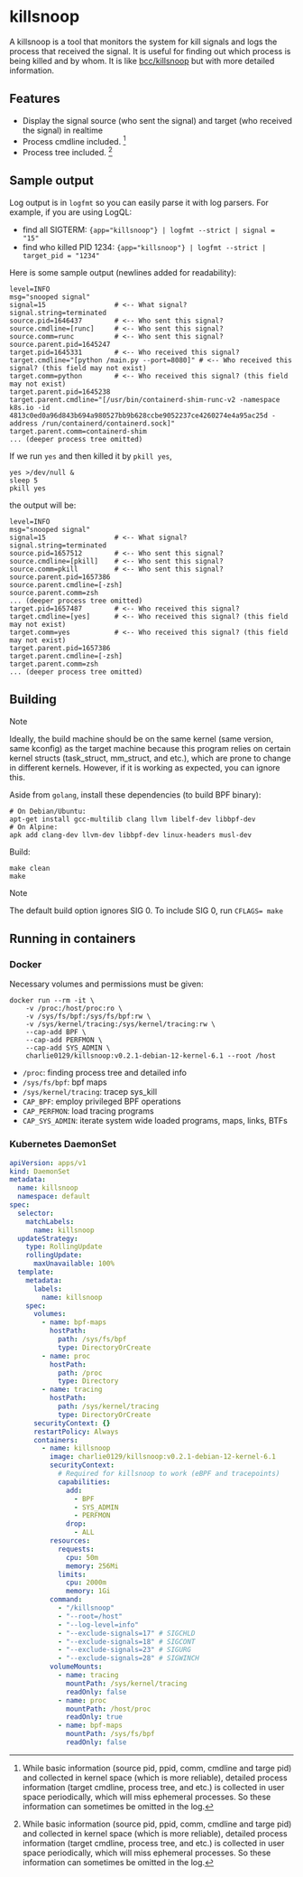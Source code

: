 # killsnoop

A killsnoop is a tool that monitors the system for kill signals and logs the process that received the signal. It is useful for finding out which process is being killed and by whom. It is like [bcc/killsnoop](https://github.com/iovisor/bcc/blob/master/tools/killsnoop.py) but with more detailed information.

## Features

- Display the signal source (who sent the signal) and target (who received the signal) in realtime
- Process cmdline included. [^1]
- Process tree included. [^1]

[^1]: While basic information (source pid, ppid, comm, cmdline and targe pid) and collected in kernel space (which is more reliable), detailed process information (target cmdline, process tree, and etc.) is collected in user space periodically, which will miss ephemeral processes. So these information can sometimes be omitted in the log.

## Sample output

Log output is in `logfmt` so you can easily parse it with log parsers. For example, if you are using LogQL:

- find all SIGTERM: `{app="killsnoop"} | logfmt --strict | signal = "15"`
- find who killed PID 1234: `{app="killsnoop"} | logfmt --strict | target_pid = "1234"`

Here is some sample output (newlines added for readability):

```
level=INFO
msg="snooped signal"
signal=15                 # <-- What signal?
signal.string=terminated
source.pid=1646437        # <-- Who sent this signal?
source.cmdline=[runc]     # <-- Who sent this signal?
source.comm=runc          # <-- Who sent this signal?
source.parent.pid=1645247
target.pid=1645331        # <-- Who received this signal?
target.cmdline="[python /main.py --port=8080]" # <-- Who received this signal? (this field may not exist)
target.comm=python        # <-- Who received this signal? (this field may not exist)
target.parent.pid=1645238
target.parent.cmdline="[/usr/bin/containerd-shim-runc-v2 -namespace k8s.io -id 4813c0ed0a96d843b694a980527bb9b628ccbe9052237ce4260274e4a95ac25d -address /run/containerd/containerd.sock]"
target.parent.comm=containerd-shim
... (deeper process tree omitted)
```

If we run `yes` and then killed it by `pkill yes`,

```
yes >/dev/null &
sleep 5
pkill yes
```

the output will be:

```
level=INFO
msg="snooped signal"
signal=15                 # <-- What signal?
signal.string=terminated
source.pid=1657512        # <-- Who sent this signal?
source.cmdline=[pkill]    # <-- Who sent this signal?
source.comm=pkill         # <-- Who sent this signal?
source.parent.pid=1657386
source.parent.cmdline=[-zsh]
source.parent.comm=zsh
... (deeper process tree omitted)
target.pid=1657487        # <-- Who received this signal?
target.cmdline=[yes]      # <-- Who received this signal? (this field may not exist)
target.comm=yes           # <-- Who received this signal? (this field may not exist)
target.parent.pid=1657386
target.parent.cmdline=[-zsh]
target.parent.comm=zsh
... (deeper process tree omitted)
```

## Building

> [!NOTE]
> Ideally, the build machine should be on the same kernel (same version, same kconfig) as the target machine because this program relies on certain kernel structs (task_struct, mm_struct, and etc.), which are prone to change in different kernels. However, if it is working as expected, you can ignore this.

Aside from `golang`, install these dependencies (to build BPF binary):

```
# On Debian/Ubuntu:
apt-get install gcc-multilib clang llvm libelf-dev libbpf-dev
# On Alpine:
apk add clang-dev llvm-dev libbpf-dev linux-headers musl-dev
```

Build:

```
make clean
make
```

> [!NOTE]
> The default build option ignores SIG 0. To include SIG 0, run `CFLAGS= make`

## Running in containers

### Docker

Necessary volumes and permissions must be given:

```
docker run --rm -it \
    -v /proc:/host/proc:ro \
    -v /sys/fs/bpf:/sys/fs/bpf:rw \
    -v /sys/kernel/tracing:/sys/kernel/tracing:rw \
    --cap-add BPF \
    --cap-add PERFMON \
    --cap-add SYS_ADMIN \
    charlie0129/killsnoop:v0.2.1-debian-12-kernel-6.1 --root /host
```

- `/proc`: finding process tree and detailed info
- `/sys/fs/bpf`: bpf maps
- `/sys/kernel/tracing`: tracep sys_kill
- `CAP_BPF`: employ privileged BPF operations
- `CAP_PERFMON`: load tracing programs
- `CAP_SYS_ADMIN`: iterate system wide loaded programs, maps, links, BTFs

### Kubernetes DaemonSet

```yaml
apiVersion: apps/v1
kind: DaemonSet
metadata:
  name: killsnoop
  namespace: default
spec:
  selector:
    matchLabels:
      name: killsnoop
  updateStrategy:
    type: RollingUpdate
    rollingUpdate:
      maxUnavailable: 100%
  template:
    metadata:
      labels:
        name: killsnoop
    spec:
      volumes:
        - name: bpf-maps
          hostPath:
            path: /sys/fs/bpf
            type: DirectoryOrCreate
        - name: proc
          hostPath:
            path: /proc
            type: Directory
        - name: tracing
          hostPath:
            path: /sys/kernel/tracing
            type: DirectoryOrCreate
      securityContext: {}
      restartPolicy: Always
      containers:
        - name: killsnoop
          image: charlie0129/killsnoop:v0.2.1-debian-12-kernel-6.1
          securityContext:
            # Required for killsnoop to work (eBPF and tracepoints)
            capabilities:
              add:
                - BPF
                - SYS_ADMIN
                - PERFMON
              drop:
                - ALL
          resources:
            requests:
              cpu: 50m
              memory: 256Mi
            limits:
              cpu: 2000m
              memory: 1Gi
          command:
            - "/killsnoop"
            - "--root=/host"
            - "--log-level=info"
            - "--exclude-signals=17" # SIGCHLD
            - "--exclude-signals=18" # SIGCONT
            - "--exclude-signals=23" # SIGURG
            - "--exclude-signals=28" # SIGWINCH
          volumeMounts:
            - name: tracing
              mountPath: /sys/kernel/tracing
              readOnly: false
            - name: proc
              mountPath: /host/proc
              readOnly: true
            - name: bpf-maps
              mountPath: /sys/fs/bpf
              readOnly: false
```